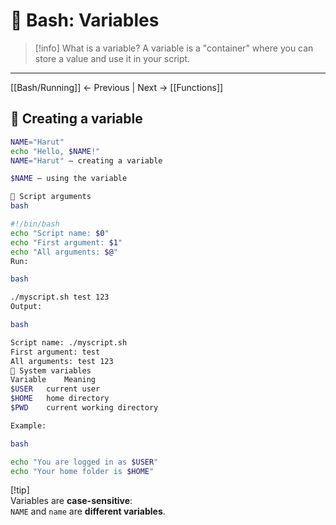 # 💾 Bash: Variables

> [!info] What is a variable?
A variable is a "container" where you can store a value and use it in your script.

---

[[Bash/Running]] ← Previous | Next → [[Functions]]

## 🔹 Creating a variable
```bash
NAME="Harut"
echo "Hello, $NAME!"
NAME="Harut" — creating a variable

$NAME — using the variable

🔹 Script arguments
bash

#!/bin/bash
echo "Script name: $0"
echo "First argument: $1"
echo "All arguments: $@"
Run:

bash

./myscript.sh test 123
Output:

bash

Script name: ./myscript.sh
First argument: test
All arguments: test 123
🔹 System variables
Variable	Meaning
$USER	current user
$HOME	home directory
$PWD	current working directory

Example:

bash

echo "You are logged in as $USER"
echo "Your home folder is $HOME"
```

[!tip]  
Variables are **case-sensitive**:  
`NAME` and `name` are **different variables**.
